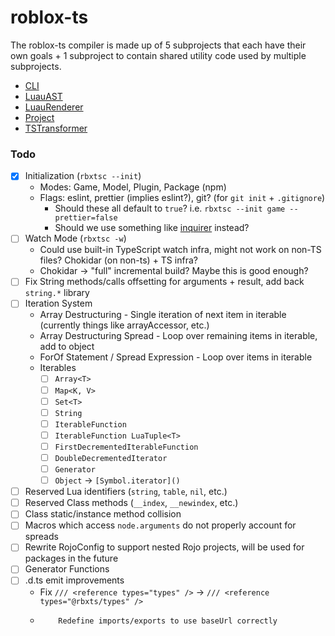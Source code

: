 # roblox-ts

The roblox-ts compiler is made up of 5 subprojects that each have their own goals + 1 subproject to contain shared utility code used by multiple subprojects.

-   [CLI](./CLI/README.md)
-   [LuauAST](./LuauAST/README.md)
-   [LuauRenderer](./LuauRenderer/README.md)
-   [Project](./Project/README.md)
-   [TSTransformer](./TSTransformer/README.md)

### **Todo**

-   [x] Initialization (`rbxtsc --init`)
    -   Modes: Game, Model, Plugin, Package (npm)
    -   Flags: eslint, prettier (implies eslint?), git? (for `git init` + `.gitignore`)
        -   Should these all default to `true`? i.e. `rbxtsc --init game --prettier=false`
        -   Should we use something like [inquirer](https://www.npmjs.com/package/inquirer) instead?
-   [ ] Watch Mode (`rbxtsc -w`)
    -   Could use built-in TypeScript watch infra, might not work on non-TS files? Chokidar (on non-ts) + TS infra?
    -   Chokidar -> "full" incremental build? Maybe this is good enough?
-   [ ] Fix String methods/calls offsetting for arguments + result, add back `string.*` library
-   [ ] Iteration System
    -   Array Destructuring - Single iteration of next item in iterable (currently things like arrayAccessor, etc.)
    -   Array Destructuring Spread - Loop over remaining items in iterable, add to object
    -   ForOf Statement / Spread Expression - Loop over items in iterable
    -   Iterables
        -   [ ] `Array<T>`
        -   [ ] `Map<K, V>`
        -   [ ] `Set<T>`
        -   [ ] `String`
        -   [ ] `IterableFunction`
        -   [ ] `IterableFunction LuaTuple<T>`
        -   [ ] `FirstDecrementedIterableFunction`
        -   [ ] `DoubleDecrementedIterator`
        -   [ ] `Generator`
        -   [ ] `Object` -> `[Symbol.iterator]()`
-   [ ] Reserved Lua identifiers (`string`, `table`, `nil`, etc.)
-   [ ] Reserved Class methods (`__index`, `__newindex`, etc.)
-   [ ] Class static/instance method collision
-   [ ] Macros which access `node.arguments` do not properly account for spreads
-   [ ] Rewrite RojoConfig to support nested Rojo projects, will be used for packages in the future
-   [ ] Generator Functions
-   [ ] .d.ts emit improvements
    -   Fix `/// <reference types="types" />` -> `/// <reference types="@rbxts/types" />`
    -         Redefine imports/exports to use baseUrl correctly
